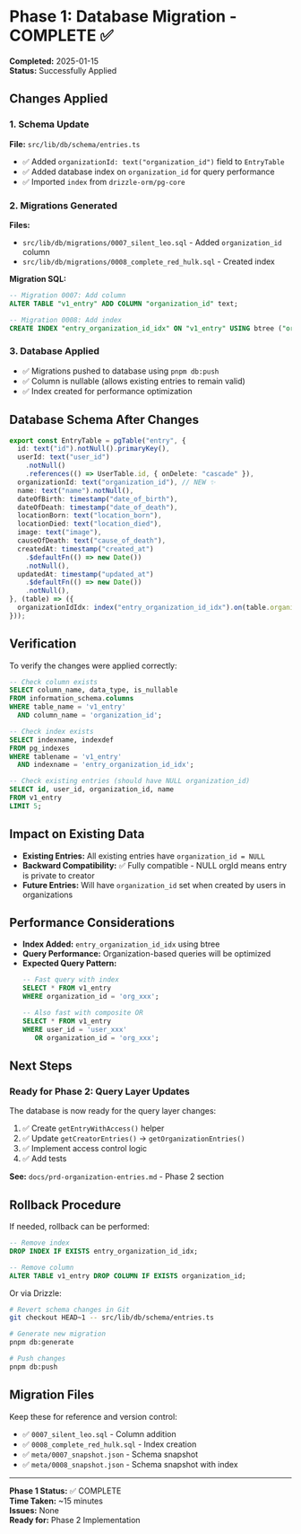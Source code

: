 # Phase 1: Database Migration - COMPLETE ✅

**Completed:** 2025-01-15  
**Status:** Successfully Applied

## Changes Applied

### 1. Schema Update
**File:** `src/lib/db/schema/entries.ts`

- ✅ Added `organizationId: text("organization_id")` field to `EntryTable`
- ✅ Added database index on `organization_id` for query performance
- ✅ Imported `index` from `drizzle-orm/pg-core`

### 2. Migrations Generated
**Files:**
- `src/lib/db/migrations/0007_silent_leo.sql` - Added `organization_id` column
- `src/lib/db/migrations/0008_complete_red_hulk.sql` - Created index

**Migration SQL:**
```sql
-- Migration 0007: Add column
ALTER TABLE "v1_entry" ADD COLUMN "organization_id" text;

-- Migration 0008: Add index
CREATE INDEX "entry_organization_id_idx" ON "v1_entry" USING btree ("organization_id");
```

### 3. Database Applied
- ✅ Migrations pushed to database using `pnpm db:push`
- ✅ Column is nullable (allows existing entries to remain valid)
- ✅ Index created for performance optimization

## Database Schema After Changes

```typescript
export const EntryTable = pgTable("entry", {
  id: text("id").notNull().primaryKey(),
  userId: text("user_id")
    .notNull()
    .references(() => UserTable.id, { onDelete: "cascade" }),
  organizationId: text("organization_id"), // NEW ✨
  name: text("name").notNull(),
  dateOfBirth: timestamp("date_of_birth"),
  dateOfDeath: timestamp("date_of_death"),
  locationBorn: text("location_born"),
  locationDied: text("location_died"),
  image: text("image"),
  causeOfDeath: text("cause_of_death"),
  createdAt: timestamp("created_at")
    .$defaultFn(() => new Date())
    .notNull(),
  updatedAt: timestamp("updated_at")
    .$defaultFn(() => new Date())
    .notNull(),
}, (table) => ({
  organizationIdIdx: index("entry_organization_id_idx").on(table.organizationId), // NEW ✨
}));
```

## Verification

To verify the changes were applied correctly:

```sql
-- Check column exists
SELECT column_name, data_type, is_nullable 
FROM information_schema.columns 
WHERE table_name = 'v1_entry' 
  AND column_name = 'organization_id';

-- Check index exists
SELECT indexname, indexdef 
FROM pg_indexes 
WHERE tablename = 'v1_entry' 
  AND indexname = 'entry_organization_id_idx';

-- Check existing entries (should have NULL organization_id)
SELECT id, user_id, organization_id, name 
FROM v1_entry 
LIMIT 5;
```

## Impact on Existing Data

- **Existing Entries:** All existing entries have `organization_id = NULL`
- **Backward Compatibility:** ✅ Fully compatible - NULL orgId means entry is private to creator
- **Future Entries:** Will have `organization_id` set when created by users in organizations

## Performance Considerations

- **Index Added:** `entry_organization_id_idx` using btree
- **Query Performance:** Organization-based queries will be optimized
- **Expected Query Pattern:**
  ```sql
  -- Fast query with index
  SELECT * FROM v1_entry 
  WHERE organization_id = 'org_xxx';
  
  -- Also fast with composite OR
  SELECT * FROM v1_entry 
  WHERE user_id = 'user_xxx' 
     OR organization_id = 'org_xxx';
  ```

## Next Steps

### Ready for Phase 2: Query Layer Updates

The database is now ready for the query layer changes:

1. ✅ Create `getEntryWithAccess()` helper
2. ✅ Update `getCreatorEntries()` → `getOrganizationEntries()`
3. ✅ Implement access control logic
4. ✅ Add tests

**See:** `docs/prd-organization-entries.md` - Phase 2 section

## Rollback Procedure

If needed, rollback can be performed:

```sql
-- Remove index
DROP INDEX IF EXISTS entry_organization_id_idx;

-- Remove column
ALTER TABLE v1_entry DROP COLUMN IF EXISTS organization_id;
```

Or via Drizzle:
```bash
# Revert schema changes in Git
git checkout HEAD~1 -- src/lib/db/schema/entries.ts

# Generate new migration
pnpm db:generate

# Push changes
pnpm db:push
```

## Migration Files

Keep these for reference and version control:
- ✅ `0007_silent_leo.sql` - Column addition
- ✅ `0008_complete_red_hulk.sql` - Index creation
- ✅ `meta/0007_snapshot.json` - Schema snapshot
- ✅ `meta/0008_snapshot.json` - Schema snapshot with index

---

**Phase 1 Status:** ✅ COMPLETE  
**Time Taken:** ~15 minutes  
**Issues:** None  
**Ready for:** Phase 2 Implementation
